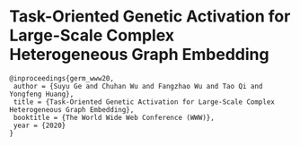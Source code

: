 # Task-Oriented Genetic Activation for Large-Scale Complex Heterogeneous Graph Embedding

```
@inproceedings{germ_www20,
 author = {Suyu Ge and Chuhan Wu and Fangzhao Wu and Tao Qi and Yongfeng Huang},
 title = {Task-Oriented Genetic Activation for Large-Scale Complex Heterogeneous Graph Embedding},
 booktitle = {The World Wide Web Conference (WWW)},
 year = {2020}
} 
```
